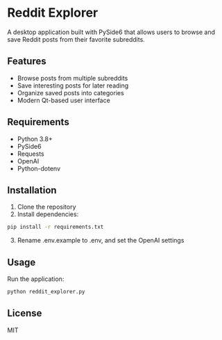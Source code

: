 # Reddit Explorer

A desktop application built with PySide6 that allows users to browse and save Reddit posts from their favorite subreddits.

## Features

- Browse posts from multiple subreddits
- Save interesting posts for later reading
- Organize saved posts into categories
- Modern Qt-based user interface

## Requirements

- Python 3.8+
- PySide6
- Requests
- OpenAI
- Python-dotenv

## Installation

1. Clone the repository
2. Install dependencies:
```bash
pip install -r requirements.txt
```
3. Rename .env.example to .env, and set the OpenAI settings

## Usage

Run the application:
```bash
python reddit_explorer.py
```

## License

MIT 